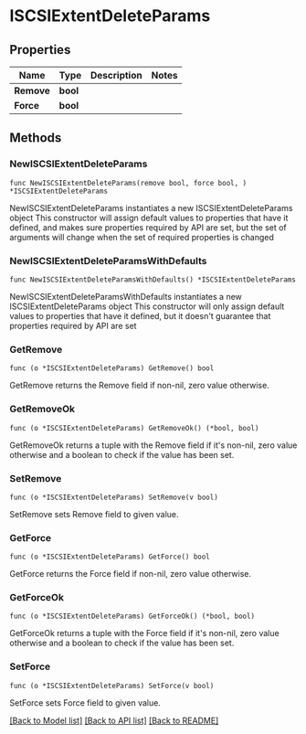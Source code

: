 # ISCSIExtentDeleteParams

## Properties

Name | Type | Description | Notes
------------ | ------------- | ------------- | -------------
**Remove** | **bool** |  | 
**Force** | **bool** |  | 

## Methods

### NewISCSIExtentDeleteParams

`func NewISCSIExtentDeleteParams(remove bool, force bool, ) *ISCSIExtentDeleteParams`

NewISCSIExtentDeleteParams instantiates a new ISCSIExtentDeleteParams object
This constructor will assign default values to properties that have it defined,
and makes sure properties required by API are set, but the set of arguments
will change when the set of required properties is changed

### NewISCSIExtentDeleteParamsWithDefaults

`func NewISCSIExtentDeleteParamsWithDefaults() *ISCSIExtentDeleteParams`

NewISCSIExtentDeleteParamsWithDefaults instantiates a new ISCSIExtentDeleteParams object
This constructor will only assign default values to properties that have it defined,
but it doesn't guarantee that properties required by API are set

### GetRemove

`func (o *ISCSIExtentDeleteParams) GetRemove() bool`

GetRemove returns the Remove field if non-nil, zero value otherwise.

### GetRemoveOk

`func (o *ISCSIExtentDeleteParams) GetRemoveOk() (*bool, bool)`

GetRemoveOk returns a tuple with the Remove field if it's non-nil, zero value otherwise
and a boolean to check if the value has been set.

### SetRemove

`func (o *ISCSIExtentDeleteParams) SetRemove(v bool)`

SetRemove sets Remove field to given value.


### GetForce

`func (o *ISCSIExtentDeleteParams) GetForce() bool`

GetForce returns the Force field if non-nil, zero value otherwise.

### GetForceOk

`func (o *ISCSIExtentDeleteParams) GetForceOk() (*bool, bool)`

GetForceOk returns a tuple with the Force field if it's non-nil, zero value otherwise
and a boolean to check if the value has been set.

### SetForce

`func (o *ISCSIExtentDeleteParams) SetForce(v bool)`

SetForce sets Force field to given value.



[[Back to Model list]](../README.md#documentation-for-models) [[Back to API list]](../README.md#documentation-for-api-endpoints) [[Back to README]](../README.md)


